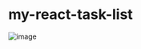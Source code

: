 # my-react-task-list

![image](https://user-images.githubusercontent.com/98217718/230265341-f0ab66b8-f2b7-44ac-bf11-2455ea36c438.png)
